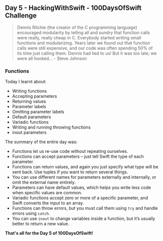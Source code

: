 ## Day 5 - HackingWithSwift - 100DaysOfSwift Challenge

> Dennis Ritchie (the creator of the C programming language) encouraged modularity by telling all and sundry that function calls were really, really cheap in C. Everybody started writing small functions and modularizing. Years later we found out that function calls were still expensive, and our code was often spending 50% of its time just calling them. Dennis had lied to us! But it was too late; we were all hooked... - Steve Johnson

### Functions

Today I learnt about:

- Writing functions
- Accepting parameters
- Returning values
- Parameter labels
- Omitting parameter labels
- Default parameters
- Variadic functions
- Writing and running throwing functions
- inout parameters

The summary of the entire day was:

- Functions let us re-use code without repeating ourselves.
- Functions can accept parameters – just tell Swift the type of each parameter.
- Functions can return values, and again you just specify what type will be sent back. Use tuples if you want to return several things.
- You can use different names for parameters externally and internally, or omit the external name entirely.
- Parameters can have default values, which helps you write less code when specific values are common.
- Variadic functions accept zero or more of a specific parameter, and Swift converts the input to an array.
- Functions can throw errors, but you must call them using ```try``` and handle errors using ```catch```.
- You can use ```inout``` to change variables inside a function, but it’s usually better to return a new value.

**That's all for the Day 5 of 100DaysOfSwift!**
